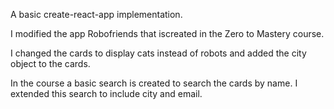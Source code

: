 A basic create-react-app implementation. 

I modified the app Robofriends that iscreated in the Zero to Mastery course.

I changed the cards  to display cats instead of robots and added the city object to the cards.  

In the course a basic search is created to search the cards by name.  I extended this search to include city and email.


